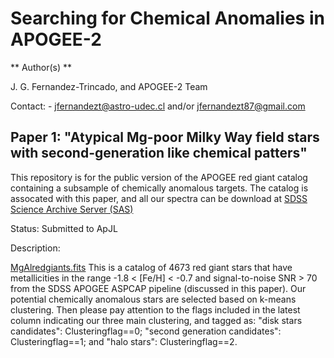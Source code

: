 Searching for Chemical Anomalies in APOGEE-2
====

** Author(s) ** 

J. G. Fernandez-Trincado, and APOGEE-2 Team

Contact: - jfernandezt@astro-udec.cl and/or jfernandezt87@gmail.com

   **Paper 1: "Atypical Mg-poor Milky Way field stars with second-generation like chemical patters"**
---

This repository is for the public version of the APOGEE red giant catalog containing a subsample of chemically anomalous targets. The catalog is assocated with this paper, and all our spectra can be download at [SDSS Science Archive Server (SAS)](https://dr13.sdss.org/home) 

Status: Submitted to ApJL

Description: 

[MgAlredgiants.fits](https://dr13.sdss.org/home) This is a catalog of 4673 red giant stars that have metallicities in the range -1.8 < [Fe/H] < -0.7 and signal-to-noise SNR > 70 from the SDSS APOGEE ASPCAP pipeline (discussed in this paper). Our potential chemically anomalous stars are selected based on k-means clustering. Then please pay attention to the flags included in the latest column indicating our three main clustering, and tagged as: "disk stars candidates": Clusteringflag==0; "second generation candidates": Clusteringflag==1; and "halo stars": Clusteringflag==2.








